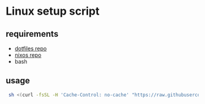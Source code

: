 # Linux setup script

## requirements

- [dotfiles repo](https://github.com/cethien/dotfiles)
- [nixos repo](https://github.com/cethien/nixos)
- bash

## usage

```bash
 sh <(curl -fsSL -H 'Cache-Control: no-cache' "https://raw.githubusercontent.com/cethien/setup/lx/setup.sh")
```
